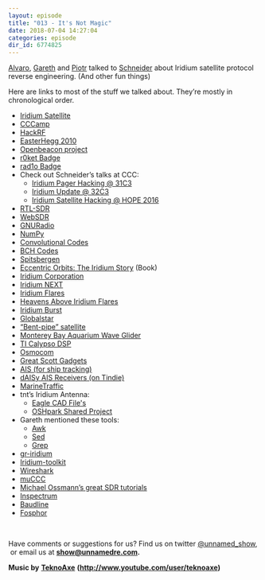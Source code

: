 ```yaml
---
layout: episode
title: "013 - It's Not Magic"
date: 2018-07-04 14:27:04
categories: episode
dir_id: 6774825
---
```

<p><a href="https://twitter.com/alvaroprieto"><span style= "font-weight: 400;">Alvaro</span></a><span style= "font-weight: 400;">,</span> <a href= "https://twitter.com/gareth__"><span style= "font-weight: 400;">Gareth</span></a> <span style= "font-weight: 400;">and</span> <a href= "https://twitter.com/esden"><span style= "font-weight: 400;">Piotr</span></a> <span style= "font-weight: 400;">talked to</span> <a href= "https://twitter.com/schne1der_"><span style= "font-weight: 400;">Schneider</span></a> <span style= "font-weight: 400;">about Iridium satellite protocol reverse engineering. (And other fun things)</span></p> <p><span style="font-weight: 400;">Here are links to most of the stuff we talked about. They’re mostly in chronological order.</span></p> <ul> <li style="font-weight: 400;"><a href= "https://en.wikipedia.org/wiki/Iridium_satellite_constellation"><span style="font-weight: 400;"> Iridium Satellite</span></a></li> <li style="font-weight: 400;"><a href= "https://events.ccc.de/tag/chaos-communication-camp/"><span style= "font-weight: 400;">CCCamp</span></a></li> <li style="font-weight: 400;"><a href= "https://greatscottgadgets.com/hackrf/"><span style= "font-weight: 400;">HackRF</span></a></li> <li style="font-weight: 400;"><a href= "http://eh2010.muc.ccc.de/"><span style= "font-weight: 400;">EasterHegg 2010</span></a></li> <li style="font-weight: 400;"><a href= "https://www.openbeacon.org/"><span style= "font-weight: 400;">Openbeacon project</span></a></li> <li style="font-weight: 400;"><a href= "https://twitter.com/r0ketbadge"><span style= "font-weight: 400;">r0ket Badge</span></a></li> <li style="font-weight: 400;"><a href= "https://rad1o.badge.events.ccc.de/"><span style= "font-weight: 400;">rad1o Badge</span></a></li> <li style="font-weight: 400;"><span style="font-weight: 400;">Check out Schneider’s talks at CCC:</span></li> <li style="list-style: none; display: inline;"> <ul> <li style="font-weight: 400;"><a href= "https://www.youtube.com/watch?v=pgOm5nUA4rE"><span style= "font-weight: 400;">Iridium Pager Hacking @ 31C3</span></a></li> <li style="font-weight: 400;"><a href= "https://www.youtube.com/watch?v=mqJ9zBzCebk"><span style= "font-weight: 400;">Iridium Update @ 32C3</span></a></li> <li style="font-weight: 400;"><a href= "https://www.youtube.com/watch?v=cvKaC4pNvck"><span style= "font-weight: 400;">Iridium Satellite Hacking @ HOPE 2016</span></a></li> </ul> </li> <li style="font-weight: 400;"><a href= "https://www.rtl-sdr.com/"><span style= "font-weight: 400;">RTL-SDR</span></a></li> <li style="font-weight: 400;"><a href= "http://www.websdr.org/"><span style= "font-weight: 400;">WebSDR</span></a></li> <li style="font-weight: 400;"><a href= "https://www.gnuradio.org/"><span style= "font-weight: 400;">GNURadio</span></a></li> <li style="font-weight: 400;"><a href= "http://www.numpy.org/"><span style= "font-weight: 400;">NumPy</span></a></li> <li style="font-weight: 400;"><a href= "https://en.wikipedia.org/wiki/Convolutional_code"><span style= "font-weight: 400;">Convolutional Codes</span></a></li> <li style="font-weight: 400;"><a href= "https://en.wikipedia.org/wiki/BCH_code"><span style= "font-weight: 400;">BCH Codes</span></a></li> <li style="font-weight: 400;"><a href= "https://en.wikipedia.org/wiki/Spitsbergen"><span style= "font-weight: 400;">Spitsbergen</span></a></li> <li style="font-weight: 400;"><a href= "http://groveatlantic.com/book/eccentric-orbits/"><span style= "font-weight: 400;">Eccentric Orbits: The Iridium Story</span></a> <span style="font-weight: 400;">(Book)</span></li> <li style="font-weight: 400;"><a href= "https://en.wikipedia.org/wiki/Iridium_Communications"><span style= "font-weight: 400;">Iridium Corporation</span></a></li> <li style="font-weight: 400;"><a href= "https://www.iridiumnext.com/"><span style= "font-weight: 400;">Iridium NEXT</span></a></li> <li style="font-weight: 400;"><a href= "https://en.wikipedia.org/wiki/Satellite_flare#Iridium_flares"><span style="font-weight: 400;"> Iridium Flares</span></a></li> <li style="font-weight: 400;"><a href= "https://www.heavens-above.com/IridiumFlares.aspx"><span style= "font-weight: 400;">Heavens Above Iridium Flares</span></a></li> <li style="font-weight: 400;"><a href= "https://www.iridium.com/services/iridium-burst/"><span style= "font-weight: 400;">Iridium Burst</span></a></li> <li style="font-weight: 400;"><a href= "https://en.wikipedia.org/wiki/Globalstar"><span style= "font-weight: 400;">Globalstar</span></a></li> <li style="font-weight: 400;"><a href= "https://en.wikipedia.org/wiki/Transponder_(satellite_communications)"> <span style="font-weight: 400;">“Bent-pipe” satellite</span></a></li> <li style="font-weight: 400;"><a href= "https://www.mbari.org/technology/emerging-current-tools/wave-glider/"> <span style="font-weight: 400;">Monterey Bay Aquarium Wave Glider</span></a></li> <li style="font-weight: 400;"><a href= "http://www.ti.com/lit/an/spra033/spra033.pdf"><span style= "font-weight: 400;">TI Calypso DSP</span></a></li> <li style="font-weight: 400;"><a href= "https://osmocom.org/"><span style= "font-weight: 400;">Osmocom</span></a></li> <li style="font-weight: 400;"><a href= "https://greatscottgadgets.com/"><span style= "font-weight: 400;">Great Scott Gadgets</span></a></li> <li style="font-weight: 400;"><a href= "https://en.wikipedia.org/wiki/Automatic_identification_system"><span style="font-weight: 400;"> AIS (for ship tracking)</span></a></li> <li style="font-weight: 400;"><a href= "https://www.tindie.com/stores/astuder/"><span style= "font-weight: 400;">dAISy AIS Receivers (on Tindie)</span></a></li> <li style="font-weight: 400;"><a href= "https://www.marinetraffic.com/"><span style= "font-weight: 400;">MarineTraffic</span></a></li> <li style="font-weight: 400;"><span style="font-weight: 400;">tnt’s Iridium Antenna:</span></li> <li style="list-style: none; display: inline;"> <ul> <li style="font-weight: 400;"><a href= "http://people.osmocom.org/tnt/iridium/"><span style= "font-weight: 400;">Eagle CAD File's</span></a></li> <li style="font-weight: 400;"><a href= "https://oshpark.com/shared_projects/1AxzKAif"><span style= "font-weight: 400;">OSHpark Shared Project</span></a></li> </ul> </li> <li style="font-weight: 400;"><span style= "font-weight: 400;">Gareth mentioned these tools:</span></li> <li style="list-style: none; display: inline;"> <ul> <li style="font-weight: 400;"><a href= "https://www.gnu.org/software/gawk/manual/gawk.html"><span style= "font-weight: 400;">Awk</span></a></li> <li style="font-weight: 400;"><a href= "https://www.gnu.org/software/sed/"><span style= "font-weight: 400;">Sed</span></a></li> <li style="font-weight: 400;"><a href= "https://www.gnu.org/software/grep/manual/grep.html"><span style= "font-weight: 400;">Grep</span></a></li> </ul> </li> <li style="font-weight: 400;"><a href= "https://github.com/muccc/gr-iridium"><span style= "font-weight: 400;">gr-iridium</span></a></li> <li style="font-weight: 400;"><a href= "https://github.com/muccc/iridium-toolkit"><span style= "font-weight: 400;">Iridium-toolkit</span></a></li> <li style="font-weight: 400;"><a href= "https://www.wireshark.org/"><span style= "font-weight: 400;">Wireshark</span></a></li> <li style="font-weight: 400;"><a href= "http://muc.ccc.de/"><span style= "font-weight: 400;">muCCC</span></a></li> <li style="font-weight: 400;"><a href= "https://greatscottgadgets.com/sdr/"><span style= "font-weight: 400;">Michael Ossmann’s great SDR tutorials</span></a></li> <li style="font-weight: 400;"><a href= "https://github.com/miek/inspectrum"><span style= "font-weight: 400;">Inspectrum</span></a></li> <li style="font-weight: 400;"><a href= "http://www.baudline.com/"><span style= "font-weight: 400;">Baudline</span></a></li> <li style="font-weight: 400;"><a href= "https://osmocom.org/projects/sdr/wiki/fosphor"><span style= "font-weight: 400;">Fosphor</span></a></li> </ul> <p> </p> <p><span style="font-weight: 400;">Have comments or suggestions for us? Find us on twitter</span> <a href= "https://twitter.com/unnamed_show"><span style= "font-weight: 400;">@unnamed_show</span></a><span style= "font-weight: 400;">,  or email us at</span> <a href= "mailto:show@unnamedre.com"><strong>show@unnamedre.com</strong></a><strong>.</strong></p> <p><strong>Music by</strong> <a href= "http://www.teknoaxe.com"><strong>TeknoAxe</strong></a> <strong>(</strong><a href= "http://www.youtube.com/user/teknoaxe"><strong>http://www.youtube.com/user/teknoaxe</strong></a><strong>)</strong></p>